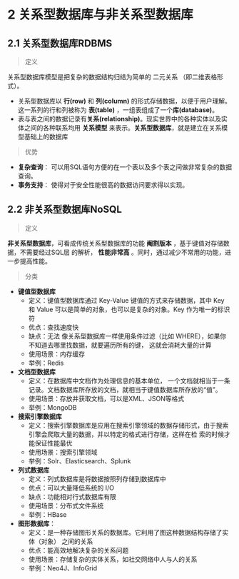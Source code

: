 # 2 关系型数据库与非关系型数据库

## 2.1 关系型数据库RDBMS

> 定义

关系型数据库模型是把复杂的数据结构归结为简单的 二元关系 （即二维表格形式）。

- 关系型数据库以 **行(row)** 和 **列(column)** 的形式存储数据，以便于用户理解。这一系列的行和列被称为 **表(table)** ，一组表组成了一个**库(database)**。
- 表与表之间的数据记录有**关系(relationship)**。现实世界中的各种实体以及实体之间的各种联系均用 **关系模型** 来表示。**关系型数据库**，就是建立在关系模型基础上的数据库

> 优势

- **复杂查询**： 可以用SQL语句方便的在一个表以及多个表之间做非常复杂的数据查询。
- **事务支持**： 使得对于安全性能很高的数据访问要求得以实现。

## 2.2 非关系型数据库NoSQL

> 定义

**非关系型数据库**，可看成传统关系型数据库的功能 **阉割版本** ，基于键值对存储数据，不需要经过SQL层 的解析， **性能非常高** 。同时，通过减少不常用的功能，进一步提高性能。

> 分类

- **键值型数据库**
  - 定义：键值型数据库通过 Key-Value 键值的方式来存储数据，其中 Key 和 Value 可以是简单的对象，也可以是复杂的对象。Key 作为唯一的标识符
  - 优点：查找速度快
  - 缺点：无法 像关系型数据库一样使用条件过滤（比如 WHERE），如果你不知道去哪里找数据，就要遍历所有的键， 这就会消耗大量的计算
  - 使用场景：内存缓存
  - 举例：Redis
- **文档型数据库**
  - 定义：在数据库中文档作为处理信息的基本单位， 一个文档就相当于一条记录。文档数据库所存放的文档，就相当于键值数据库所存放的“值”。
  - 使用场景：存放并获取文档，可以是XML、JSON等格式
  - 举例：MongoDB
- **搜索引擎数据库**
  - 定义：搜索引擎数据库是应用在搜索引擎领域的数据存储形式，由于搜索引擎会爬取大量的数据，并以特定的格式进行存储，这样在检 索的时候才能保证性能最优
  - 使用场景：搜索引擎领域
  - 举例：Solr、Elasticsearch、Splunk
- **列式数据库**
  - 定义：列式数据库是将数据按照列存储到数据库中
  - 优点：可以大量降低系统的 I/O
  - 缺点：功能相对行式数据库有限
  - 使用场景：分布式文件系统
  - 举例：HBase
- **图形数据库**：
  - 定义：是一种存储图形关系的数据库。它利用了图这种数据结构存储了实体（对象） 之间的关系
  - 优点：能高效地解决复杂的关系问题
  - 使用场景：存储复杂的实体关系，如社交网络中人与人的关系
  - 举例：Neo4J、InfoGrid